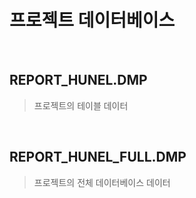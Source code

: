 # 프로젝트 데이터베이스

<br>

## REPORT_HUNEL.DMP
> 프로젝트의 테이블 데이터

<br>

## REPORT_HUNEL_FULL.DMP
> 프로젝트의 전체 데이터베이스 데이터

<br>